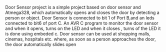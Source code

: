 Door Sensor project is a simple project based on door sensor and Atmega328, which automatically opens and closes the door by detecting a person or object. 
Door Sensor is connected to bit 1 of Port B,and an leds connected to bit6 of port C. An AVR C program to monitor the door sensor and when it opens, turns on the LED and when it closes , turns of the LED it is done using embeded c. 
Door sensor can be used at shopping malls, cinemas, hospitals etc. where, as soon as a person approaches the door, the door automatically slides open
